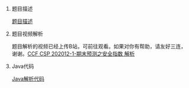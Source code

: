 1. 题目描述

    [题目描述](题目描述.md)
  
2. 题目视频解析

      题目解析的视频已经上传B站，可前往观看。如果对你有帮助，请友好三连，谢谢。[CCF CSP 202012-1-期末预测之安全指数 解析](https://www.bilibili.com/video/BV1Ko4y1d7W1/)

3. Java代码

    [Java解析代码](Java解析代码.md)
